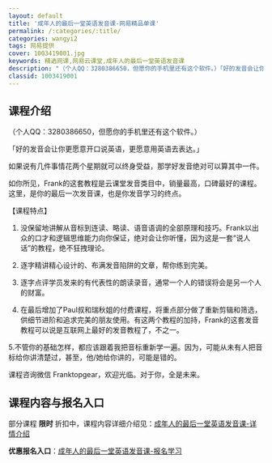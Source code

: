 ```yaml
---
layout: default
title: '成年人的最后一堂英语发音课-网易精品单课'
permalink: /:categories/:title/
categories: wangyi2
tags: 网易提供
cover: 1003419001.jpg
keywords: 精选网课,网易云课堂,成年人的最后一堂英语发音课
description: "（个人QQ：3280386650，但愿你的手机里还有这个软件。）「好的发音会让你更愿意开口说英语，更愿意用英语去表达。」如果说有几件事情花两个星期就可以终身受益，那学好发音绝对可以算其中一件"
classid: 1003419001
---
```


## 课程介绍

（个人QQ：3280386650，但愿你的手机里还有这个软件。）

「好的发音会让你更愿意开口说英语，更愿意用英语去表达。」

如果说有几件事情花两个星期就可以终身受益，那学好发音绝对可以算其中一件。

如你所见，Frank的这套教程是云课堂发音类目中，销量最高，口碑最好的课程。这里，是你的最后一次发音课，也是你发音学习的终点。 

【课程特点】

1. 没保留地讲解从音标到连读、略读、语音语调的全部原理和技巧。Frank以出众的口才和逻辑思维能力向你保证，绝对会让你听懂，因为这是一套“说人话”的教程，绝不狂拽理论。

2. 逐字精讲精心设计的、布满发音陷阱的文章，帮你练到完美。

3. 逐字点评学员发来的有代表性的朗读录音，通常一个人的错误将会是另一个人的财富。

4. 在最后增加了Paul叔和瑞秋姐的付费课程，将重点部分做了重新剪辑和筛选，供细节进阶和追求完美的朋友使用。有这两个教程的加持，Frank的这套发音教程可以说是互联网上最好的发音教程了，不之一。

5.不管你的基础怎样，都应该跟着我把音标重新学一遍。因为，可能从未有人把音标给你讲清楚过，甚至，他/她给你讲的，可能是错的。

课程咨询微信 Franktopgear，欢迎光临。对于你，全是未来。

## 课程内容与报名入口

部分课程 **限时** 折扣中，课程内容详细介绍见：[成年人的最后一堂英语发音课-详情介绍](https://study.163.com/course/introduction/1003419001.htm?share=1&shareId=1025206652&utm_campaign=share&utm_medium=iphoneShare&utm_source=&utm_u=1025206652)

**优惠报名入口**：[成年人的最后一堂英语发音课-报名学习](https://study.163.com/course/introduction/1003419001.htm?share=1&shareId=1025206652&utm_campaign=share&utm_medium=iphoneShare&utm_source=&utm_u=1025206652)

